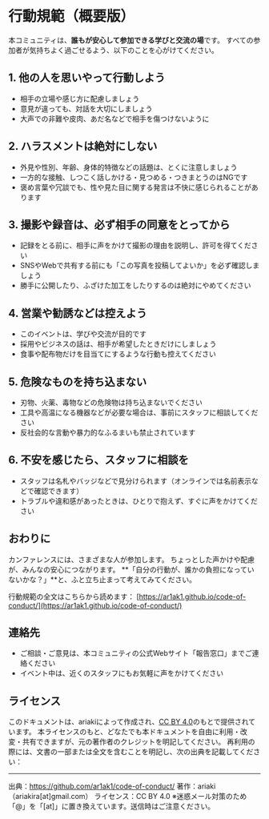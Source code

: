 # 行動規範（概要版）

本コミュニティは、**誰もが安心して参加できる学びと交流の場**です。
すべての参加者が気持ちよく過ごせるよう、以下のことを心がけてください。

## 1. 他の人を思いやって行動しよう

- 相手の立場や感じ方に配慮しましょう
- 意見が違っても、対話を大切にしましょう
- 大声での非難や皮肉、あだ名などで相手を傷つけないように

## 2. ハラスメントは絶対にしない

- 外見や性別、年齢、身体的特徴などの話題は、とくに注意しましょう
- 一方的な接触、しつこく話しかける・見つめる・つきまとうのはNGです
- 褒め言葉や冗談でも、性や見た目に関する発言は不快に感じられることがあります

## 3. 撮影や録音は、必ず相手の同意をとってから

- 記録をとる前に、相手に声をかけて撮影の理由を説明し、許可を得てください
- SNSやWebで共有する前にも「この写真を投稿してよいか」を必ず確認しましょう
- 勝手に公開したり、ふざけた加工をしたりするのは絶対にやめてください

## 4. 営業や勧誘などは控えよう

- このイベントは、学びや交流が目的です
- 採用やビジネスの話は、相手が希望したときだけにしましょう
- 食事や配布物だけを目当てにするような行動も控えてください

## 5. 危険なものを持ち込まない

- 刃物、火薬、毒物などの危険物は持ち込まないでください
- 工具や高温になる機器などが必要な場合は、事前にスタッフに相談してください
- 反社会的な言動や暴力的なふるまいも禁止されています

## 6. 不安を感じたら、スタッフに相談を

- スタッフは名札やバッジなどで見分けられます（オンラインでは名前表示などで確認できます）
- トラブルや違和感があったときは、ひとりで抱えず、すぐに声をかけてください

## おわりに

カンファレンスには、さまざまな人が参加します。
ちょっとした声かけや配慮が、みんなの安心につながります。
**「自分の行動が、誰かの負担になっていないかな？」**と、ふと立ち止まって考えてみてください。

行動規範の全文はこちらから読めます：
[https://ar1ak1.github.io/code-of-conduct/](https://ar1ak1.github.io/code-of-conduct/)

## 連絡先

- ご相談・ご意見は、本コミュニティの公式Webサイト「報告窓口」までご連絡ください
- イベント中は、近くのスタッフにもお気軽に声をかけてください

## ライセンス

このドキュメントは、ariakiによって作成され、[CC BY 4.0](https://creativecommons.org/licenses/by/4.0/deed.ja)のもとで提供されています。
本ライセンスのもと、どなたでも本ドキュメントを自由に利用・改変・共有できますが、元の著作者のクレジットを明記してください。
再利用の際には、文書の一部または全文を含むことを明記し、次の出典を記載してください：

---
出典：https://github.com/ar1ak1/code-of-conduct/
著作：ariaki（ariakira[at]gmail.com）
ライセンス：CC BY 4.0
※迷惑メール対策のため「@」を「[at]」に置き換えています。送信時はご注意ください。
